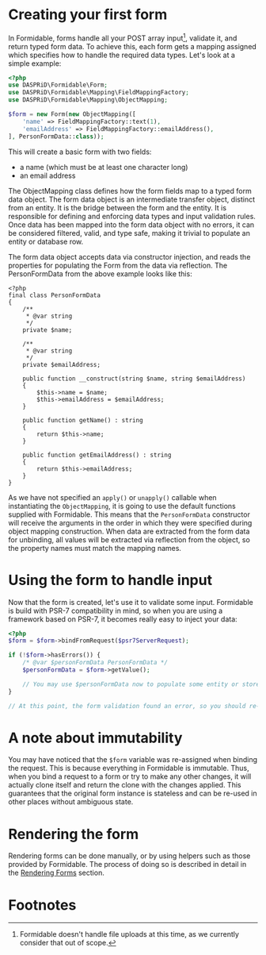 # Creating your first form

In Formidable, forms handle all your POST array input[^1], validate it, and return typed form data. To achieve this,
each form gets a mapping assigned which specifies how to handle the required data types. Let's look at a simple example:

```php
<?php
use DASPRiD\Formidable\Form;
use DASPRiD\Formidable\Mapping\FieldMappingFactory;
use DASPRiD\Formidable\Mapping\ObjectMapping;

$form = new Form(new ObjectMapping([
    'name' => FieldMappingFactory::text(1),
    'emailAddress' => FieldMappingFactory::emailAddress(),
], PersonFormData::class));
```

This will create a basic form with two fields:

* a name (which must be at least one character long)
* an email address

The ObjectMapping class defines how the form fields map to a typed form data object. The form data object is an
intermediate transfer object, distinct from an entity. It is the bridge between the form and the entity. It is
responsible for defining and enforcing data types and input validation rules. Once data has been mapped into the form
data object with no errors, it can be considered filtered, valid, and type safe, making it trivial to populate an entity
or database row.

The form data object accepts data via constructor injection, and reads the properties for populating the Form from the
data via reflection. The PersonFormData from the above example looks like this:

```
<?php
final class PersonFormData
{
    /**
     * @var string
     */
    private $name;

    /**
     * @var string
     */
    private $emailAddress;

    public function __construct(string $name, string $emailAddress)
    {
        $this->name = $name;
        $this->emailAddress = $emailAddress;
    }

    public function getName() : string
    {
        return $this->name;
    }

    public function getEmailAddress() : string
    {
        return $this->emailAddress;
    }
}
```

As we have not specified an `apply()` or `unapply()` callable when instantiating the `ObjectMapping`, it is going to use
the default functions supplied with Formidable. This means that the `PersonFormData` constructor will receive the
arguments in the order in which they were specified during object mapping construction. When data are extracted from the
form data for unbinding, all values will be extracted via reflection from the object, so the property names must match
the mapping names.

# Using the form to handle input

Now that the form is created, let's use it to validate some input. Formidable is build with PSR-7 compatibility in mind,
so when you are using a framework based on PSR-7, it becomes really easy to inject your data:

```php
<?php
$form = $form->bindFromRequest($psr7ServerRequest);

if (!$form->hasErrors()) {
    /* @var $personFormData PersonFormData */
    $personFormData = $form->getValue();

    // You may use $personFormData now to populate some entity or store the data in a database.
}

// At this point, the form validation found an error, so you should re-display the form.
```

# A note about immutability

You may have noticed that the `$form` variable was re-assigned when binding the request. This is because everything in
Formidable is immutable. Thus, when you bind a request to a form or try to make any other changes, it will actually
clone itself and return the clone with the changes applied. This guarantees that the original form instance is stateless
and can be re-used in other places without ambiguous state.

# Rendering the form

Rendering forms can be done manually, or by using helpers such as those provided by Formidable. The process of doing so
is described in detail in the [Rendering Forms](rendering-forms.md) section.

# Footnotes

[^1]: Formidable doesn't handle file uploads at this time, as we currently consider that out of scope.
